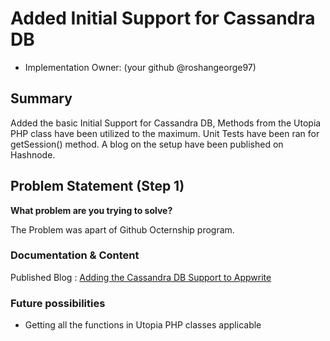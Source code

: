 # Added Initial Support for Cassandra DB <!-- What do you want to call your `awesome_feature`? -->

- Implementation Owner: (your github @roshangeorge97)

## Summary

[summary]: #summary


Added the basic Initial Support for Cassandra DB, Methods from the Utopia PHP class have been utilized to the maximum. Unit Tests have been ran for getSession() method. A blog on the setup have been published on Hashnode.

## Problem Statement (Step 1)

[problem-statement]: #problem-statement

**What problem are you trying to solve?**

The Problem was apart of Github Octernship program.

### Documentation & Content

Published Blog : [Adding the Cassandra DB Support to Appwrite](https://cryptophase.hashnode.dev/adding-the-cassandra-db-support-to-appwrite)


### Future possibilities

[future-possibilities]: #future-possibilities

- Getting all the functions in Utopia PHP classes applicable

